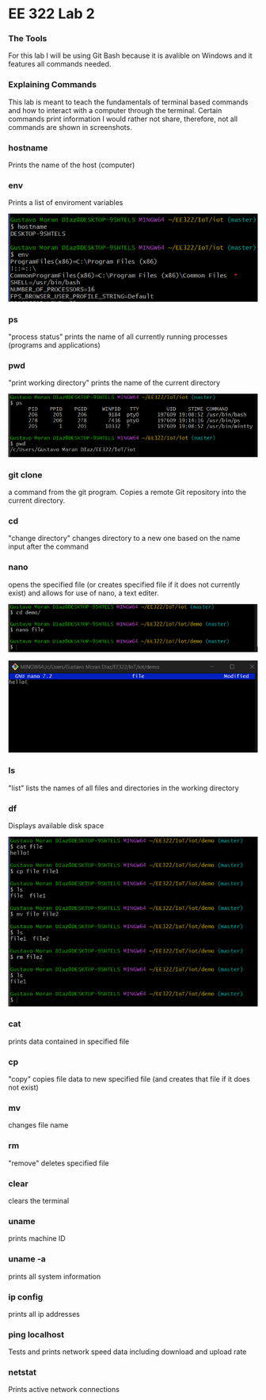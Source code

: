 # EE 322 Lab 2

### The Tools
For this lab I will be using Git Bash because it is avalible on Windows and it features all commands needed.

### Explaining Commands
This lab is meant to teach the fundamentals of terminal based commands and how to interact with a computer through the terminal. Certain commands print information I would rather not share, therefore, not all commands are shown in screenshots.

### hostname
Prints the name of the host (computer)
### env
Prints a list of enviroment variables 

![testing of hostname and env](/Labs/Lab2/Lab2a.png)

### ps
"process status" prints the name of all currently running processes (programs and applications)

### pwd
"print working directory" prints the name of the current directory

![testing of ps and pwd](/Labs/Lab2/Lab2b.png)

### git clone
a command from the git program. Copies a remote Git repository into the current directory.

### cd
"change directory" changes directory to a new one based on the name input after the command

### nano
opens the specified file (or creates specified file if it does not currently exist) and allows for use of nano, a text editer.

![testing of cd and nano](/Labs/Lab2/Lab2c.png)

![view of nano running](/Labs/Lab2/Lab2d.png)

### ls 

"list" lists the names of all files and directories in the working directory

### df
Displays available disk space

![](/Labs/Lab2/Lab2e.png)


### cat
prints data contained in specified file

### cp
"copy" copies file data to new specified file (and creates that file if it does not exist)

### mv
changes file name

### rm
"remove" deletes specified file

### clear
clears the terminal

### uname

prints machine ID

### uname -a

prints all system information

### ip config

prints all ip addresses

### ping localhost

Tests and prints network speed data including download and upload rate

### netstat

Prints active network connections
